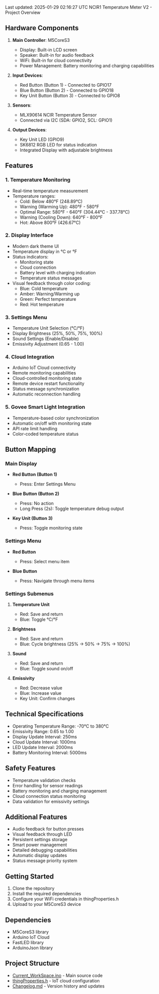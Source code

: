 
Last updated: 2025-01-29 02:16:27 UTC
NCIR1 Temperature Meter V2 - Project Overview

## Hardware Components
1. **Main Controller**: M5CoreS3
   - Display: Built-in LCD screen
   - Speaker: Built-in for audio feedback
   - WiFi: Built-in for cloud connectivity
   - Power Management: Battery monitoring and charging capabilities

2. **Input Devices**:
   - Red Button (Button 1) - Connected to GPIO17
   - Blue Button (Button 2) - Connected to GPIO18
   - Key Unit Button (Button 3) - Connected to GPIO8

3. **Sensors**:
   - MLX90614 NCIR Temperature Sensor
   - Connected via I2C (SDA: GPIO2, SCL: GPIO1)

4. **Output Devices**:
   - Key Unit LED (GPIO9)
   - SK6812 RGB LED for status indication
   - Integrated Display with adjustable brightness

## Features

### 1. Temperature Monitoring
- Real-time temperature measurement
- Temperature ranges:
  - Cold: Below 480°F (248.89°C)
  - Warning (Warming Up): 480°F - 580°F
  - Optimal Range: 580°F - 640°F (304.44°C - 337.78°C)
  - Warning (Cooling Down): 640°F - 800°F
  - Hot: Above 800°F (426.67°C)

### 2. Display Interface
- Modern dark theme UI
- Temperature display in °C or °F
- Status indicators:
  - Monitoring state
  - Cloud connection
  - Battery level with charging indication
  - Temperature status messages
- Visual feedback through color coding:
  - Blue: Cold temperature
  - Amber: Warning/Warming up
  - Green: Perfect temperature
  - Red: Hot temperature

### 3. Settings Menu
- Temperature Unit Selection (°C/°F)
- Display Brightness (25%, 50%, 75%, 100%)
- Sound Settings (Enable/Disable)
- Emissivity Adjustment (0.65 - 1.00)

### 4. Cloud Integration
- Arduino IoT Cloud connectivity
- Remote monitoring capabilities
- Cloud-controlled monitoring state
- Remote device restart functionality
- Status message synchronization
- Automatic reconnection handling

### 5. Govee Smart Light Integration
- Temperature-based color synchronization
- Automatic on/off with monitoring state
- API rate limit handling
- Color-coded temperature status

## Button Mapping

### Main Display
- **Red Button (Button 1)**
  - Press: Enter Settings Menu
  
- **Blue Button (Button 2)**
  - Press: No action
  - Long Press (2s): Toggle temperature debug output
  
- **Key Unit (Button 3)**
  - Press: Toggle monitoring state

### Settings Menu
- **Red Button**
  - Press: Select menu item
  
- **Blue Button**
  - Press: Navigate through menu items
  
### Settings Submenus
1. **Temperature Unit**
   - Red: Save and return
   - Blue: Toggle °C/°F

2. **Brightness**
   - Red: Save and return
   - Blue: Cycle brightness (25% -> 50% -> 75% -> 100%)

3. **Sound**
   - Red: Save and return
   - Blue: Toggle sound on/off

4. **Emissivity**
   - Red: Decrease value
   - Blue: Increase value
   - Key Unit: Confirm changes

## Technical Specifications
- Operating Temperature Range: -70°C to 380°C
- Emissivity Range: 0.65 to 1.00
- Display Update Interval: 250ms
- Cloud Update Interval: 1000ms
- LED Update Interval: 2000ms
- Battery Monitoring Interval: 5000ms

## Safety Features
- Temperature validation checks
- Error handling for sensor readings
- Battery monitoring and charging management
- Cloud connection status monitoring
- Data validation for emissivity settings

## Additional Features
- Audio feedback for button presses
- Visual feedback through LED
- Persistent settings storage
- Smart power management
- Detailed debugging capabilities
- Automatic display updates
- Status message priority system

## Getting Started
1. Clone the repository
2. Install the required dependencies
3. Configure your WiFi credentials in thingProperties.h
4. Upload to your M5CoreS3 device

## Dependencies
- M5CoreS3 library
- Arduino IoT Cloud
- FastLED library
- ArduinoJson library

## Project Structure
- [Current_WorkSpace.ino](Current_WorkSpace.ino) - Main source code
- [thingProperties.h](thingProperties.h) - IoT cloud configuration
- [Changelog.md](Changelog.md) - Version history and updates

